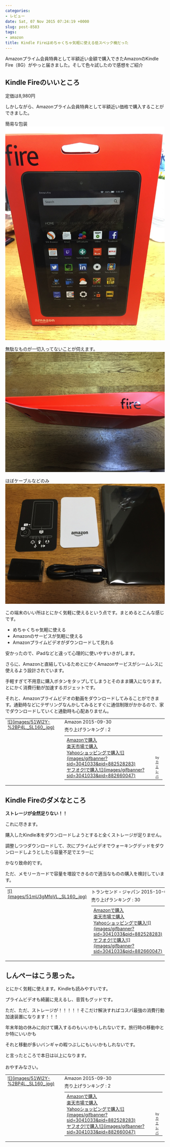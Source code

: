 ```yaml
---
categories:
- レビュー
date: Sat, 07 Nov 2015 07:24:19 +0000
slug: post-8583
tags:
- amazon
title: Kindle Fireはめちゃくちゃ気軽に使える低スペック機だった
---
```


Amazonプライム会員特典として半額近い金額で購入できたAmazonのKindle Fire（8G）がやっと届きました。そして色々試したので感想をご紹介<!--more--><h2>Kindle Fireのいいところ</h2>

定価は8,980円

しかしながら、Amazonプライム会員特典として半額近い価格で購入することができました。


簡易な包装
![](images/IIMG_9424.jpg)

無駄なものが一切入ってないことが伺えます。
![](images/IIMG_9425.jpg)

ほぼケーブルなどのみ
![](images/IIMG_9426.jpg)

この端末のいい所はとにかく気軽に使えるという点です。まとめるとこんな感じです。

<ul>
	<li>めちゃくちゃ気軽に使える</li>
	<li>Amazonのサービスが気軽に使える</li>
	<li>Amazonプライムビデオがダウンロードして見れる</li>
</ul>

安かったので、iPadなどと違って心理的に使いやすいきがします。

さらに、Amazonと直結しているためとにかくAmazonサービスがシームレスに使えるよう設計されています。

手軽すぎて不用意に購入ボタンをタップしてしまうとそのまま購入になります。とにかく消費行動が加速するガジェットです。

それと、Amazonプライムビデオの動画をダウンロードしてみることができます。通勤時などにテザリングなんかしてみるとすぐに通信制限がかかるので、家でダウンロードしていくと通勤時も心配ありません。

<table  border="0" cellpadding="5" style="border:none"><tr><td valign="top" style="border:none"><a href="http://www.amazon.co.jp/exec/obidos/ASIN/B00Y3TMKKM/warawareotoko-22/ref=nosim/" target="_blank" >![](images/51Wl2Y-%2BP4L._SL160_.jpg)</a></td><td valign="top" style="border:none;text-align:left"><div class="kaerebalink-detail" style="margin-bottom:5px;"> Amazon 2015-09-30</div><div class="kaerebalink-salesranking" style="margin-bottom:5px">売り上げランキング : 2</div><table style="border:none;margin-top:10px"><tr><td style="border:none;text-align:left;"><div class="shoplinkamazon" style="margin-right:5px"><a href="http://www.amazon.co.jp/gp/search?keywords=Fire%20%83%5E%83u%83%8C%83b%83g%208GB&__mk_ja_JP=%83J%83%5E%83J%83i&tag=warawareotoko-22" target="_blank" >Amazonで購入</a></div><div class="shoplinkrakuten" style="margin-right:5px"><a href="http://hb.afl.rakuten.co.jp/hgc/0f6e221b.2eb9748a.0f6e221c.35cc1e84/?pc=http%3A%2F%2Fsearch.rakuten.co.jp%2Fsearch%2Fmall%2FFire%2520%25E3%2582%25BF%25E3%2583%2596%25E3%2583%25AC%25E3%2583%2583%25E3%2583%2588%25208GB%2F-%2Ff.1-p.1-s.1-sf.0-st.A-v.2%3Fx%3D0%26scid%3Daf_ich_link_urltxt%26m%3Dhttp%3A%2F%2Fm.rakuten.co.jp%2F" target="_blank" >楽天市場で購入</a></div><div class="shoplinkyahoo" style="margin-right:5px"><a href="http://ck.jp.ap.valuecommerce.com/servlet/referral?sid=3041033&pid=882528283&vc_url=http%3A%2F%2Fsearch.shopping.yahoo.co.jp%2Fsearch%3Fp%3DFire%2520%25E3%2582%25BF%25E3%2583%2596%25E3%2583%25AC%25E3%2583%2583%25E3%2583%2588%25208GB" target="_blank" >Yahooショッピングで購入![](images/gifbanner?sid=3041033&pid=882528283)</a></div><div class="shoplinkyahooAuc" style="margin-right:5px"><a href="http://ck.jp.ap.valuecommerce.com/servlet/referral?sid=3041033&pid=882660047&vc_url=http%3A%2F%2Fauctions.search.yahoo.co.jp%2Fsearch%3Fvo%3D%26ve%3D%26auccat%3D0%26aucminprice%3D%26aucmaxprice%3D%26aucmin_bidorbuy_price%3D%26aucmax_bidorbuy_price%3D%26loc_cd%3D0%26abatch%3D0%26istatus%3D0%26filtered%3D1%26ei%3DUTF-8%26tab_ex%3Dcommerce%26va%3DFire%2520%25E3%2582%25BF%25E3%2583%2596%25E3%2583%25AC%25E3%2583%2583%25E3%2583%2588%25208GB" target="_blank" >ヤフオク!で購入![](images/gifbanner?sid=3041033&pid=882660047)</a></div></td><td style="vertical-align:bottom;padding-left:10px;font-size:x-small;border:none">by <a href="http://kaereba.com" rel="nofollow" target="_blank">カエレバ</a></td></tr></table></font></td></tr></table>



<h2>Kindle Fireのダメなところ</h2>

<strong>ストレージが全然足りない！！</strong>

これに尽きます。

購入したKindle本をダウンロードしようとすると全くストレージが足りません。

調整しつつダウンロードして、次にプライムビデオでウォーキングデッドをダウンロードしようとしたら容量不足でエラーに

かなり致命的です。

ただ、メモリーカードで容量を増設できるので適当なものの購入を検討しています。

<table  border="0" cellpadding="5" style="border:none"><tr><td valign="top" style="border:none"><a href="http://www.amazon.co.jp/exec/obidos/ASIN/B016B6AMFY/warawareotoko-22/ref=nosim/" target="_blank" >![](images/51mU3gMfqVL._SL160_.jpg)</a></td><td valign="top" style="border:none;text-align:left"><div class="kaerebalink-detail" style="margin-bottom:5px;"> トランセンド・ジャパン 2015-10-06</div><div class="kaerebalink-salesranking" style="margin-bottom:5px">売り上げランキング : 30</div><table style="border:none;margin-top:10px"><tr><td style="border:none;text-align:left;"><div class="shoplinkamazon" style="margin-right:5px"><a href="http://www.amazon.co.jp/gp/search?keywords=Fire%20%83%5E%83u%83%8C%83b%83g%208GB&__mk_ja_JP=%83J%83%5E%83J%83i&tag=warawareotoko-22" target="_blank" >Amazonで購入</a></div><div class="shoplinkrakuten" style="margin-right:5px"><a href="http://hb.afl.rakuten.co.jp/hgc/0f6e221b.2eb9748a.0f6e221c.35cc1e84/?pc=http%3A%2F%2Fsearch.rakuten.co.jp%2Fsearch%2Fmall%2FFire%2520%25E3%2582%25BF%25E3%2583%2596%25E3%2583%25AC%25E3%2583%2583%25E3%2583%2588%25208GB%2F-%2Ff.1-p.1-s.1-sf.0-st.A-v.2%3Fx%3D0%26scid%3Daf_ich_link_urltxt%26m%3Dhttp%3A%2F%2Fm.rakuten.co.jp%2F" target="_blank" >楽天市場で購入</a></div><div class="shoplinkyahoo" style="margin-right:5px"><a href="http://ck.jp.ap.valuecommerce.com/servlet/referral?sid=3041033&pid=882528283&vc_url=http%3A%2F%2Fsearch.shopping.yahoo.co.jp%2Fsearch%3Fp%3DFire%2520%25E3%2582%25BF%25E3%2583%2596%25E3%2583%25AC%25E3%2583%2583%25E3%2583%2588%25208GB" target="_blank" >Yahooショッピングで購入![](images/gifbanner?sid=3041033&pid=882528283)</a></div><div class="shoplinkyahooAuc" style="margin-right:5px"><a href="http://ck.jp.ap.valuecommerce.com/servlet/referral?sid=3041033&pid=882660047&vc_url=http%3A%2F%2Fauctions.search.yahoo.co.jp%2Fsearch%3Fvo%3D%26ve%3D%26auccat%3D0%26aucminprice%3D%26aucmaxprice%3D%26aucmin_bidorbuy_price%3D%26aucmax_bidorbuy_price%3D%26loc_cd%3D0%26abatch%3D0%26istatus%3D0%26filtered%3D1%26ei%3DUTF-8%26tab_ex%3Dcommerce%26va%3DFire%2520%25E3%2582%25BF%25E3%2583%2596%25E3%2583%25AC%25E3%2583%2583%25E3%2583%2588%25208GB" target="_blank" >ヤフオク!で購入![](images/gifbanner?sid=3041033&pid=882660047)</a></div></td><td style="vertical-align:bottom;padding-left:10px;font-size:x-small;border:none">by <a href="http://kaereba.com" rel="nofollow" target="_blank">カエレバ</a></td></tr></table></font></td></tr></table>

<h2>しんぺーはこう思った。</h2>

とにかく気軽に使えます。Kindleも読みやすいです。

プライムビデオも綺麗に見えるし、音質もグッドです。

ただ、ただ、ストレージが！！！！！そこだけ解決すればコスパ最強の消費行動加速装置になります！！！

年末年始の休みに向けて購入するのもいいかもしれないです。旅行時の移動中とか特にいいかも

それと移動が多いバンギャの暇つぶしにもいいかもしれないです。


と言ったところで本日は以上になります。<br><br>おやすみなさい。

<table  border="0" cellpadding="5" style="border:none"><tr><td valign="top" style="border:none"><a href="http://www.amazon.co.jp/exec/obidos/ASIN/B00Y3TMKKM/warawareotoko-22/ref=nosim/" target="_blank" >![](images/51Wl2Y-%2BP4L._SL160_.jpg)</a></td><td valign="top" style="border:none;text-align:left"><div class="kaerebalink-detail" style="margin-bottom:5px;"> Amazon 2015-09-30</div><div class="kaerebalink-salesranking" style="margin-bottom:5px">売り上げランキング : 2</div><table style="border:none;margin-top:10px"><tr><td style="border:none;text-align:left;"><div class="shoplinkamazon" style="margin-right:5px"><a href="http://www.amazon.co.jp/gp/search?keywords=Fire%20%83%5E%83u%83%8C%83b%83g%208GB&__mk_ja_JP=%83J%83%5E%83J%83i&tag=warawareotoko-22" target="_blank" >Amazonで購入</a></div><div class="shoplinkrakuten" style="margin-right:5px"><a href="http://hb.afl.rakuten.co.jp/hgc/0f6e221b.2eb9748a.0f6e221c.35cc1e84/?pc=http%3A%2F%2Fsearch.rakuten.co.jp%2Fsearch%2Fmall%2FFire%2520%25E3%2582%25BF%25E3%2583%2596%25E3%2583%25AC%25E3%2583%2583%25E3%2583%2588%25208GB%2F-%2Ff.1-p.1-s.1-sf.0-st.A-v.2%3Fx%3D0%26scid%3Daf_ich_link_urltxt%26m%3Dhttp%3A%2F%2Fm.rakuten.co.jp%2F" target="_blank" >楽天市場で購入</a></div><div class="shoplinkyahoo" style="margin-right:5px"><a href="http://ck.jp.ap.valuecommerce.com/servlet/referral?sid=3041033&pid=882528283&vc_url=http%3A%2F%2Fsearch.shopping.yahoo.co.jp%2Fsearch%3Fp%3DFire%2520%25E3%2582%25BF%25E3%2583%2596%25E3%2583%25AC%25E3%2583%2583%25E3%2583%2588%25208GB" target="_blank" >Yahooショッピングで購入![](images/gifbanner?sid=3041033&pid=882528283)</a></div><div class="shoplinkyahooAuc" style="margin-right:5px"><a href="http://ck.jp.ap.valuecommerce.com/servlet/referral?sid=3041033&pid=882660047&vc_url=http%3A%2F%2Fauctions.search.yahoo.co.jp%2Fsearch%3Fvo%3D%26ve%3D%26auccat%3D0%26aucminprice%3D%26aucmaxprice%3D%26aucmin_bidorbuy_price%3D%26aucmax_bidorbuy_price%3D%26loc_cd%3D0%26abatch%3D0%26istatus%3D0%26filtered%3D1%26ei%3DUTF-8%26tab_ex%3Dcommerce%26va%3DFire%2520%25E3%2582%25BF%25E3%2583%2596%25E3%2583%25AC%25E3%2583%2583%25E3%2583%2588%25208GB" target="_blank" >ヤフオク!で購入![](images/gifbanner?sid=3041033&pid=882660047)</a></div></td><td style="vertical-align:bottom;padding-left:10px;font-size:x-small;border:none">by <a href="http://kaereba.com" rel="nofollow" target="_blank">カエレバ</a></td></tr></table></font></td></tr></table>